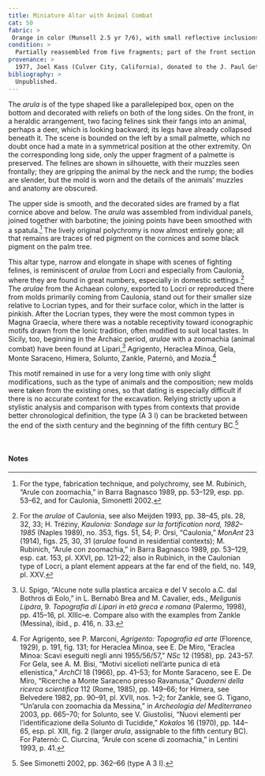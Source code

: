 ```yaml
---
title: Miniature Altar with Animal Combat
cat: 50
fabric: >
 Orange in color (Munsell 2.5 yr 7/6), with small reflective inclusions; the surface is covered by a thick whitish slip. Intermittent traces of red pigment on the cornices and on the front, and black pigment on the small palm tree.
condition: >
  Partially reassembled from five fragments; part of the front section is preserved, as well as part of the upper surface, one of the short sides, and a small fragment of the back section.
provenance: >
  1977, Joel Kass (Culver City, California), donated to the J. Paul Getty Museum, 1971.
bibliography: >
  Unpublished.
---
```

The *arula* is of the type shaped like a parallelepiped box, open on the
bottom and decorated with reliefs on both of the long sides. On the
front, in a heraldic arrangement, two facing felines sink their fangs
into an animal, perhaps a deer, which is looking backward; its legs have
already collapsed beneath it. The scene is bounded on the left by a
small palmette, which no doubt once had a mate in a symmetrical position
at the other extremity. On the corresponding long side, only the upper
fragment of a palmette is preserved. The felines are shown in
silhouette, with their muzzles seen frontally; they are gripping the
animal by the neck and the rump; the bodies are slender, but the mold is
worn and the details of the animals’ muzzles and anatomy are obscured.

The upper side is smooth, and the decorated sides are framed by a flat
cornice above and below. The *arula* was assembled from individual
panels, joined together with barbotine; the joining points have been
smoothed with a spatula.[^1] The lively original polychromy is now
almost entirely gone; all that remains are traces of red pigment on the
cornices and some black pigment on the palm tree.

This altar type, narrow and elongate in shape with scenes of fighting
felines, is reminiscent of *arulae* from Locri and especially from
Caulonia, where they are found in great numbers, especially in domestic
settings.[^2] The *arulae* from the Achaean colony, exported to Locri or
reproduced there from molds primarily coming from Caulonia, stand out
for their smaller size relative to Locrian types, and for their surface
color, which in the latter is pinkish. After the Locrian types, they
were the most common types in Magna Graecia, where there was a notable
receptivity toward iconographic motifs drawn from the Ionic tradition,
often modified to suit local tastes. In Sicily, too, beginning in the
Archaic period, *arulae* with a zoomachia (animal combat) have been
found at Lipari,[^3] Agrigento, Heraclea Minoa, Gela, Monte Saraceno,
Himera, Solunto, Zankle, Paternò, and Mozia.[^4]

This motif remained in use for a very long time with only slight
modifications, such as the type of animals and the composition; new
molds were taken from the existing ones, so that dating is especially
difficult if there is no accurate context for the excavation. Relying
strictly upon a stylistic analysis and comparison with types from
contexts that provide better chronological definition, the type (A 3 I)
can be bracketed between the end of the sixth century and the beginning
of the fifth century <span
class="smcaps">BC.</span>[^5]

<br />

#### Notes

[^1]: For the type, fabrication technique, and polychromy, see M.
    Rubinich, “Arule con zoomachia,” in <span
    class="smcaps">Barra Bagnasco 1989</span>, pp.
    53–129, esp. pp. 53–62, and for Caulonia, <span
    class="smcaps">Simonetti</span> 2002.

[^2]: For the *arulae* of Caulonia, see also <span
    class="smcaps">Meijden</span> 1993, pp. 38–45,
    pls. 28, 32, 33; H. Tréziny, *Kaulonia: Sondage sur la fortification
    nord, 1982–1985* (Naples 1989), no. 353, figs. 51, 54; P. Orsi,
    “Caulonia,” *MonAnt* 23 (1914), figs. 25, 30, 31 (*arulae* found in
    residential contexts); M. Rubinich, “Arule con zoomachia,” in <span
    class="smcaps">Barra Bagnasco 1989</span>, pp.
    53–129, esp. cat. 153, pl. XXVI, pp. 121–22; also in Rubinich, in
    the Caulonian type of Locri, a plant element appears at the far end
    of the field, no. 149, pl. XXV.

[^3]: U. Spigo, “Alcune note sulla plastica arcaica e del V secolo a.C.
    dal Bothros di Eolo,” in L. Bernabò Brea and M. Cavalier, eds.,
    *Meligunìs Lipára*, 9. *Topografia di Lipari in età greca e romana*
    (Palermo, 1998), pp. 415–16, pl. XIIIc–e. Compare also with the
    examples from Zankle (Messina), ibid., p. 416, n. 33.

[^4]: For Agrigento, see P. Marconi, *Agrigento: Topografia ed arte*
    (Florence, 1929), p. 191, fig. 131; for Heraclea Minoa, see E. De
    Miro, “Eraclea Minoa: Scavi eseguiti negli anni 1955/56/57,” *NSc*
    12 (1958), pp. 243–57. For Gela, see A. M. Bisi, “Motivi sicelioti
    nell’arte punica di età ellenistica,” *ArchCl* 18 (1966), pp. 41–53;
    for Monte Saraceno, see E. De Miro, “Ricerche a Monte Saraceno
    presso Ravanusa,” *Quaderni della ricerca scientifica* 112 (Rome,
    1985), pp. 149–66; for Himera, see <span
    class="smcaps">Belvedere</span> 1982, pp. 90–91,
    pl. XVII, nos. 1–2; for Zankle, see G. Tigano, “Un’arula con
    zoomachia da Messina,” in *<span
    class="smcaps">Archeologia del
    Mediterraneo</span>* 2003, pp. 665–70; for Solunto, see V.
    Giustolisi, “Nuovi elementi per l’identificazione della Solunto di
    Tucidide,” *Kokalos* 16 (1970), pp. 144–65, esp. pl. XIII, fig. 2
    (larger *arula*, assignable to the fifth century <span
    class="smcaps">BC</span>). For Paternò: C.
    Ciurcina, “Arule con scene di zoomachia,” in <span
    class="smcaps">Lentini</span> 1993, p. 41.

[^5]: See <span class="smcaps">Simonetti</span> 2002,
    pp. 362–66 (type A 3 I).
